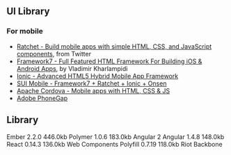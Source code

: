 ## UI Library

### For mobile
- [Ratchet - Build mobile apps with simple HTML, CSS, and JavaScript components](http://goratchet.com/), from Twitter
- [Framework7 - Full Featured HTML Framework For Building iOS & Android Apps](http://framework7.io/), by Vladimir Kharlampidi
- [Ionic - Advanced HTML5 Hybrid Mobile App Framework](http://ionicframework.com/)
- [SUI Mobile - Framework7 + Ratchet + Ionic + Onsen](http://m.sui.taobao.org/)
- [Apache Cordova - Mobile apps with HTML, CSS & JS](https://cordova.apache.org/)
- [Adobe PhoneGap](http://phonegap.com/)

## Library

Ember	2.2.0	446.0kb
Polymer	1.0.6	183.0kb
Angular 2
Angular	1.4.8	148.0kb
React	0.14.3	136.0kb
Web Components Polyfill	0.7.19	118.0kb
Riot
Backbone
